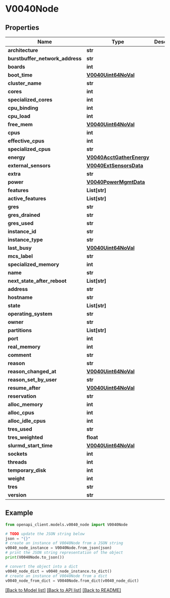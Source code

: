 # V0040Node


## Properties

Name | Type | Description | Notes
------------ | ------------- | ------------- | -------------
**architecture** | **str** |  | [optional] 
**burstbuffer_network_address** | **str** |  | [optional] 
**boards** | **int** |  | [optional] 
**boot_time** | [**V0040Uint64NoVal**](V0040Uint64NoVal.md) |  | [optional] 
**cluster_name** | **str** |  | [optional] 
**cores** | **int** |  | [optional] 
**specialized_cores** | **int** |  | [optional] 
**cpu_binding** | **int** |  | [optional] 
**cpu_load** | **int** |  | [optional] 
**free_mem** | [**V0040Uint64NoVal**](V0040Uint64NoVal.md) |  | [optional] 
**cpus** | **int** |  | [optional] 
**effective_cpus** | **int** |  | [optional] 
**specialized_cpus** | **str** |  | [optional] 
**energy** | [**V0040AcctGatherEnergy**](V0040AcctGatherEnergy.md) |  | [optional] 
**external_sensors** | [**V0040ExtSensorsData**](V0040ExtSensorsData.md) |  | [optional] 
**extra** | **str** |  | [optional] 
**power** | [**V0040PowerMgmtData**](V0040PowerMgmtData.md) |  | [optional] 
**features** | **List[str]** |  | [optional] 
**active_features** | **List[str]** |  | [optional] 
**gres** | **str** |  | [optional] 
**gres_drained** | **str** |  | [optional] 
**gres_used** | **str** |  | [optional] 
**instance_id** | **str** |  | [optional] 
**instance_type** | **str** |  | [optional] 
**last_busy** | [**V0040Uint64NoVal**](V0040Uint64NoVal.md) |  | [optional] 
**mcs_label** | **str** |  | [optional] 
**specialized_memory** | **int** |  | [optional] 
**name** | **str** |  | [optional] 
**next_state_after_reboot** | **List[str]** |  | [optional] 
**address** | **str** |  | [optional] 
**hostname** | **str** |  | [optional] 
**state** | **List[str]** |  | [optional] 
**operating_system** | **str** |  | [optional] 
**owner** | **str** |  | [optional] 
**partitions** | **List[str]** |  | [optional] 
**port** | **int** |  | [optional] 
**real_memory** | **int** |  | [optional] 
**comment** | **str** |  | [optional] 
**reason** | **str** |  | [optional] 
**reason_changed_at** | [**V0040Uint64NoVal**](V0040Uint64NoVal.md) |  | [optional] 
**reason_set_by_user** | **str** |  | [optional] 
**resume_after** | [**V0040Uint64NoVal**](V0040Uint64NoVal.md) |  | [optional] 
**reservation** | **str** |  | [optional] 
**alloc_memory** | **int** |  | [optional] 
**alloc_cpus** | **int** |  | [optional] 
**alloc_idle_cpus** | **int** |  | [optional] 
**tres_used** | **str** |  | [optional] 
**tres_weighted** | **float** |  | [optional] 
**slurmd_start_time** | [**V0040Uint64NoVal**](V0040Uint64NoVal.md) |  | [optional] 
**sockets** | **int** |  | [optional] 
**threads** | **int** |  | [optional] 
**temporary_disk** | **int** |  | [optional] 
**weight** | **int** |  | [optional] 
**tres** | **str** |  | [optional] 
**version** | **str** |  | [optional] 

## Example

```python
from openapi_client.models.v0040_node import V0040Node

# TODO update the JSON string below
json = "{}"
# create an instance of V0040Node from a JSON string
v0040_node_instance = V0040Node.from_json(json)
# print the JSON string representation of the object
print(V0040Node.to_json())

# convert the object into a dict
v0040_node_dict = v0040_node_instance.to_dict()
# create an instance of V0040Node from a dict
v0040_node_from_dict = V0040Node.from_dict(v0040_node_dict)
```
[[Back to Model list]](../README.md#documentation-for-models) [[Back to API list]](../README.md#documentation-for-api-endpoints) [[Back to README]](../README.md)


